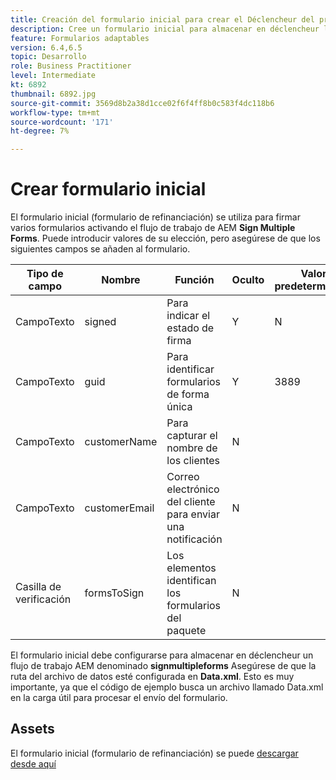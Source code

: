 ```yaml
---
title: Creación del formulario inicial para crear el Déclencheur del proceso
description: Cree un formulario inicial para almacenar en déclencheur la notificación por correo electrónico a fin de iniciar el proceso de firma.
feature: Formularios adaptables
version: 6.4,6.5
topic: Desarrollo
role: Business Practitioner
level: Intermediate
kt: 6892
thumbnail: 6892.jpg
source-git-commit: 3569d8b2a38d1cce02f6f4ff8b0c583f4dc118b6
workflow-type: tm+mt
source-wordcount: '171'
ht-degree: 7%

---
```



# Crear formulario inicial

El formulario inicial (formulario de refinanciación) se utiliza para firmar varios formularios activando el flujo de trabajo de AEM **Sign Multiple Forms**. Puede introducir valores de su elección, pero asegúrese de que los siguientes campos se añaden al formulario.

| Tipo de campo | Nombre | Función | Oculto | Valor predeterminado |
| ------------------------|---------------------------------------|--------------------|--------|----------------- |
| CampoTexto | signed | Para indicar el estado de firma | Y | N |
| CampoTexto | guid | Para identificar formularios de forma única | Y | 3889 |
| CampoTexto | customerName | Para capturar el nombre de los clientes | N |
| CampoTexto | customerEmail | Correo electrónico del cliente para enviar una notificación | N |
| Casilla de verificación | formsToSign | Los elementos identifican los formularios del paquete | N |

El formulario inicial debe configurarse para almacenar en déclencheur un flujo de trabajo AEM denominado **signmultipleforms**
Asegúrese de que la ruta del archivo de datos esté configurada en **Data.xml**. Esto es muy importante, ya que el código de ejemplo busca un archivo llamado Data.xml en la carga útil para procesar el envío del formulario.

## Assets

El formulario inicial (formulario de refinanciación) se puede [descargar desde aquí](assets/refinance-form.zip)






